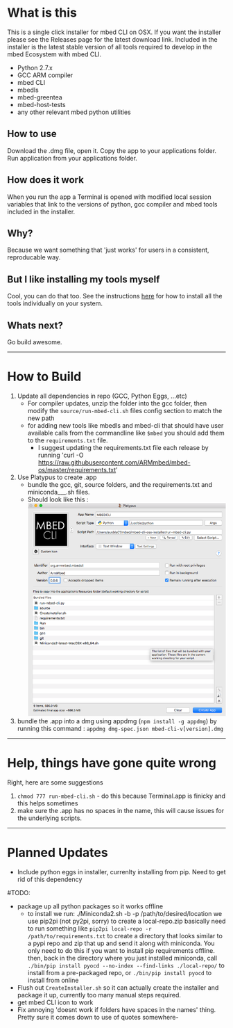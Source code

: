 # What is this
This is a single click installer for mbed CLI on OSX. If you want the installer please see the Releases page for the latest download link. 
Included in the installer is the latest stable version of all tools required to develop in the mbed Ecosystem with mbed CLI. 
- Python 2.7.x
- GCC ARM compiler 
- mbed CLI
- mbedls
- mbed-greentea
- mbed-host-tests
- any other relevant mbed python utilities

## How to use
Download the .dmg file, open it. Copy the app to your applications folder. Run application from your applications folder. 

## How does it work
When you run the app a Terminal is opened with modified local session variables that link to the versions of python, gcc compiler and mbed tools included in the installer.

## Why?
Because we want something that 'just works' for users in a consistent, reproducable way.

## But I like installing my tools myself
Cool, you can do that too. See the instructions [here](TODO) for how to install all the tools individually on your system.

## Whats next? 
Go build awesome.  


--------

# How to Build
1) Update all dependencies in repo (GCC, Python Eggs, ...etc)
	- For compiler updates, unzip the folder into the gcc folder, then modify the  `source/run-mbed-cli.sh` files config section to match the new path
	- for adding new tools like mbedls and mbed-cli that should have user available calls from the commandline like `$mbed` you should add them to the `requirements.txt` file.
		- I suggest updating the requirements.txt file each release by running 'curl -O https://raw.githubusercontent.com/ARMmbed/mbed-os/master/requirements.txt'
2) Use Platypus to create .app
	- bundle the gcc, git, source folders, and the requirements.txt and miniconda___.sh files. 
	- Should look like this : ![Platypus-Settings.png](Platypus-Settings.png)
4) bundle the .app into a dmg using appdmg (`npm install -g appdmg`) by running this command : `appdmg dmg-spec.json mbed-cli-v[version].dmg`


--------
# Help, things have gone quite wrong
Right, here are some suggestions
1) `chmod 777 run-mbed-cli.sh` - do this because Terminal.app is finicky and this helps sometimes
2) make sure the .app has no spaces in the name, this will cause issues for the underlying scripts.


--------
# Planned Updates
- Include python eggs in installer, currenlty installing from pip. Need to get rid of this dependency


#TODO:
- package up all python packages so it works offline
	* to install we run: ./Miniconda2.sh -b -p /path/to/desired/location
	we use pip2pi (not py2pi, sorry) to create a local-repo.zip
	basically need to run something like `pip2pi local-repo -r /path/to/requirements.txt` to create a directory that looks similar to a pypi repo and zip that up and send it along with miniconda. You only need to do this if you want to install pip requirements offline.
	then, back in the directory where you just installed miniconda, call `./bin/pip install pyocd --no-index --find-links ./local-repo/` to install from a pre-packaged repo, or `./bin/pip install pyocd` to install from online
- Flush out `CreateInstaller.sh` so it can actually create the installer and package it up, currently too many manual steps required. 
- get mbed CLI icon to work 
- Fix annoying 'doesnt work if folders have spaces in the names' thing. Pretty sure it comes down to use of quotes somewhere-
